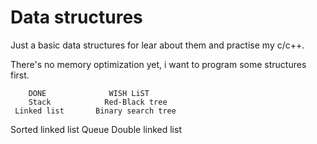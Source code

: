 # Data structures

Just a basic data structures for lear about them and practise my c/c++.

There's no memory optimization yet, i want to program some structures first.

        DONE              WISH LiST
        Stack            Red-Black tree
     Linked list       Binary search tree
   Sorted linked list       Queue
                       Double linked list
                      
